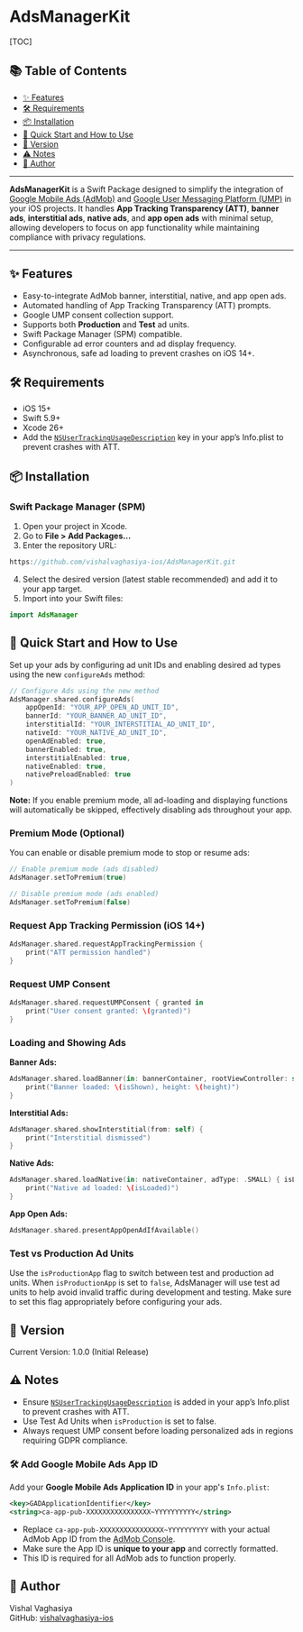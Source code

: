 # AdsManagerKit

[TOC]

## 📚 Table of Contents
- [✨ Features](#-features)
- [🛠 Requirements](#-requirements)
- [📦 Installation](#-installation)
- [🚀 Quick Start and How to Use](#-quick-start-and-how-to-use)
- [📝 Version](#-version)
- [⚠️ Notes](#-notes)
- [👤 Author](#-author)

---

**AdsManagerKit** is a Swift Package designed to simplify the integration of [Google Mobile Ads (AdMob)](https://developers.google.com/admob/ios/quick-start) and [Google User Messaging Platform (UMP)](https://developers.google.com/admob/ump/ios/quick-start) in your iOS projects. It handles **App Tracking Transparency (ATT)**, **banner ads**, **interstitial ads**, **native ads**, and **app open ads** with minimal setup, allowing developers to focus on app functionality while maintaining compliance with privacy regulations.

---

## ✨ Features

- Easy-to-integrate AdMob banner, interstitial, native, and app open ads.
- Automated handling of App Tracking Transparency (ATT) prompts.
- Google UMP consent collection support.
- Supports both **Production** and **Test** ad units.
- Swift Package Manager (SPM) compatible.
- Configurable ad error counters and ad display frequency.
- Asynchronous, safe ad loading to prevent crashes on iOS 14+.

## 🛠 Requirements

- iOS 15+
- Swift 5.9+
- Xcode 26+
- Add the [`NSUserTrackingUsageDescription`](https://developer.apple.com/documentation/bundleresources/information_property_list/nsusertrackingusagedescription) key in your app’s Info.plist to prevent crashes with ATT.

## 📦 Installation

### Swift Package Manager (SPM)

1. Open your project in Xcode.  
2. Go to **File > Add Packages…**  
3. Enter the repository URL:  
```swift
https://github.com/vishalvaghasiya-ios/AdsManagerKit.git
```
4. Select the desired version (latest stable recommended) and add it to your app target.  
5. Import into your Swift files:  
```swift
import AdsManager
```

## 🚀 Quick Start and How to Use

Set up your ads by configuring ad unit IDs and enabling desired ad types using the new `configureAds` method:

```swift
// Configure Ads using the new method
AdsManager.shared.configureAds(
    appOpenId: "YOUR_APP_OPEN_AD_UNIT_ID",
    bannerId: "YOUR_BANNER_AD_UNIT_ID",
    interstitialId: "YOUR_INTERSTITIAL_AD_UNIT_ID",
    nativeId: "YOUR_NATIVE_AD_UNIT_ID",
    openAdEnabled: true,
    bannerEnabled: true,
    interstitialEnabled: true,
    nativeEnabled: true,
    nativePreloadEnabled: true
)
```

**Note:** If you enable premium mode, all ad-loading and displaying functions will automatically be skipped, effectively disabling ads throughout your app.

### Premium Mode (Optional)

You can enable or disable premium mode to stop or resume ads:

```swift
// Enable premium mode (ads disabled)
AdsManager.setToPremium(true)

// Disable premium mode (ads enabled)
AdsManager.setToPremium(false)
```

### Request App Tracking Permission (iOS 14+)

```swift
AdsManager.shared.requestAppTrackingPermission {
    print("ATT permission handled")
}
```

### Request UMP Consent

```swift
AdsManager.shared.requestUMPConsent { granted in
    print("User consent granted: \(granted)")
}
```

### Loading and Showing Ads

**Banner Ads:**  
```swift
AdsManager.shared.loadBanner(in: bannerContainer, rootViewController: self) { isShown, height in
    print("Banner loaded: \(isShown), height: \(height)")
}
```

**Interstitial Ads:**  
```swift
AdsManager.shared.showInterstitial(from: self) {
    print("Interstitial dismissed")
}
```

**Native Ads:**  
```swift
AdsManager.shared.loadNative(in: nativeContainer, adType: .SMALL) { isLoaded in
    print("Native ad loaded: \(isLoaded)")
}
```

**App Open Ads:**  
```swift
AdsManager.shared.presentAppOpenAdIfAvailable()
```

### Test vs Production Ad Units

Use the `isProductionApp` flag to switch between test and production ad units. When `isProductionApp` is set to `false`, AdsManager will use test ad units to help avoid invalid traffic during development and testing. Make sure to set this flag appropriately before configuring your ads.

## 📝 Version

Current Version: 1.0.0 (Initial Release)

## ⚠️ Notes

- Ensure [`NSUserTrackingUsageDescription`](https://developer.apple.com/documentation/bundleresources/information_property_list/nsusertrackingusagedescription) is added in your app’s Info.plist to prevent crashes with ATT.  
- Use Test Ad Units when `isProduction` is set to false.  
- Always request UMP consent before loading personalized ads in regions requiring GDPR compliance.

  
### 🛠 Add Google Mobile Ads App ID
Add your **Google Mobile Ads Application ID** in your app's `Info.plist`:

```xml
<key>GADApplicationIdentifier</key>
<string>ca-app-pub-XXXXXXXXXXXXXXXX~YYYYYYYYYY</string>
```

- Replace `ca-app-pub-XXXXXXXXXXXXXXXX~YYYYYYYYYY` with your actual AdMob App ID from the [AdMob Console](https://apps.admob.com/).
- Make sure the App ID is **unique to your app** and correctly formatted.
- This ID is required for all AdMob ads to function properly.

## 👤 Author

Vishal Vaghasiya  
GitHub: [vishalvaghasiya-ios](https://github.com/vishalvaghasiya-ios)
